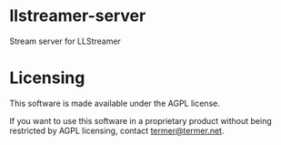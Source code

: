 # llstreamer-server
Stream server for LLStreamer

# Licensing
This software is made available under the AGPL license.

If you want to use this software in a proprietary product without being restricted by AGPL licensing, contact [termer@termer.net](mailto:termer@termer.net).